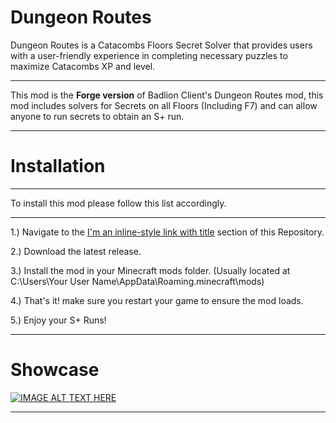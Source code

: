 # Dungeon Routes
Dungeon Routes is a Catacombs Floors Secret Solver that provides users with a user-friendly experience in completing necessary puzzles to maximize Catacombs XP and level.
___
This mod is the **Forge version** of Badlion Client's Dungeon Routes mod, this mod includes solvers for Secrets on all Floors (Including F7) and can allow anyone to run secrets to obtain an S+ run.
___
# Installation
___
To install this mod please follow this list accordingly.
___
1.) Navigate to the [I'm an inline-style link with title](https://www.google.com "Google's Homepage") section of this Repository.

2.) Download the latest release.

3.) Install the mod in your Minecraft mods folder. (Usually located at C:\Users\Your User Name\AppData\Roaming\.minecraft\mods)

4.) That's it! make sure you restart your game to ensure the mod loads.

5.) Enjoy your S+ Runs!
___
# Showcase

[![IMAGE ALT TEXT HERE](http://img.youtube.com/vi/vsM154T9qQw/0.jpg)](http://www.youtube.com/watch?v=vsM154T9qQw)

___
